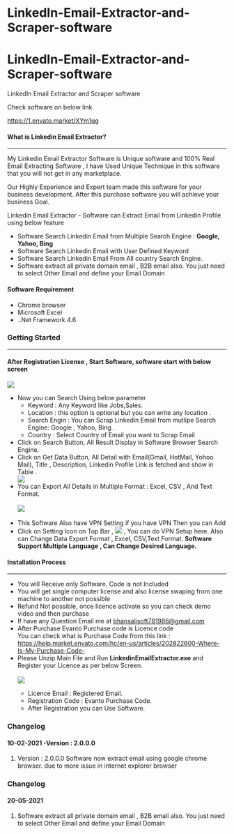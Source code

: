 # LinkedIn-Email-Extractor-and-Scraper-software
# LinkedIn-Email-Extractor-and-Scraper-software
LinkedIn Email Extractor and Scraper software

Check software on below link

https://1.envato.market/XYm1qg

 <h4>What is Linkedin Email Extractor?</h4>
            <hr class="notop"> 
<p>
			     My Linkedin Email Extractor  Software is Unique software and 100% Real Email Extracting Software , I have Used Unique Technique in this software that you will not get in any marketplace.
			</p>
			<p>
			     Our Highly Experience and Expert team made this software for your business development. After this purchase software you will achieve your business Goal.
			</p>
            <p>
                Linkedin Email Extractor - Software can Extract Email from Linkedin Profile using below feature 
                <ul>
                    <li>
                        Software Search Linkedin Email from Multiple Search Engine : <b>Google, Yahoo, Bing</b>
                    </li>	 <li>
                        Software Search Linkedin Email with User Defined Keyword
                    </li>	<li>
                        Software Search Linkedin Email From All country Search Engine.
                    </li>
<li>
                        Software extract all private domain email , B2B email also. You just need to select Other Email and define your Email Domain
                    </li>
                </ul>
            </p>
     <h4> Software Requirement </h4>
        <p>
<ul>
                    <li>
Chrome browser
                    </li>    
 <li>
                       Microsoft Excel
                    </li>    <li>
                        ..Net Framework 4.6
                    </li>
                </ul>
    </p>
			  <div class="page-header">
                <h3>Getting Started</h3>
                <hr class="notop">
            </div>
            <h4>After Registration License , Start Software, software start with below screen</h4>
			<img src="http://bhansalisoft.com/EvantoSnap/Linkedin/02.png"></img>
			 <ul>
                  <li>Now you can Search Using  below parameter
				       <ul>
                  <li>Keyword :   Any Keyword like Jobs,Sales.</li>
				  <li>Location :  this option is optional but you can write any location .</li>
				   <li>Search Engin : You can Scrap Linkedin Email from mutlipe Search Engine: Google , Yahoo, Bing .</li>
				   <li>Country : Select Country of Email you want to Scrap Email</li>
                </ul>
				  </li>
				  <li>Click on Search Button, All Result Display in Software Browser Search Engine.  </li>
		        <li>Click on Get Data Button, All Detail with Email(Gmail, HotMail, Yohoo Mail), Title , Description, Linkedin Profile Link is fetched and show in Table .  </li>
				   	<img src="http://bhansalisoft.com/EvantoSnap/Linkedin/04.png"></img>
				    <li>You can Export All Details in Multiple Format : Excel, CSV , And Text Format.</li>
					<br/>
					 	<img src="http://bhansalisoft.com/EvantoSnap/Linkedin/05.png"></img>
				   	<br/>
						<br/>
				   <li>This Software Also have VPN Setting if you have VPN Then you can Add  
				   <br/>
				   <li> Click on Setting Icon on Top Bar , <img src="http://bhansalisoft.com/EvantoSnap/settingicon.png"></img> ,
				   You can do  VPN Setup here.  Also can Change Data Export Format , Excel, CSV,Text Format.
				   <b>Software Support Multiple Language , Can Change Desired Language.</b>
				   	<br/>
				   </li>
              </ul>
			   <div class="page-header">
                <h4>Installation Process </h4>
                <hr class="notop">
            </div>
            <ul>
			    <li>You will Receive only Software. Code is not Included</li>
  <li>You will get single computer license and also license swaping from one machine to another not possible</li>
                  <li>Refund Not possible, once licence activate so you can check demo video and then purchase</li>
	<li>	If have any Question Email me at  <a href="mailto:bhansalisoft781986@gmail.com">bhansalisoft781986@gmail.com</a>
      </li>
                <li>After Purchase Evanto Purchase code is Licence code 
                  <br/>
                   You can check what is Purchase Code from this link :<a href="https://help.market.envato.com/hc/en-us/articles/202822600-Where-Is-My-Purchase-Code-"> https://help.market.envato.com/hc/en-us/articles/202822600-Where-Is-My-Purchase-Code-</a>
				</li>
	           <li>Please Unzip Main File and Run <b>LinkedinEmailExtractor.exe</b> and Register your Licence as per below Screen.</li>
			       <br/>
     			<img src="http://bhansalisoft.com/EvantoSnap/Linkedin/01.png"></img>
			   <ul>
                  <li>Licence Email :   Registered Email.</li>
				  <li>Registration Code :  Evanto Purchase Code.</li>
				   <li>After Registration you can Use Software.</li>
                </ul>
            </ul>
<h3 id="item-description__changelog">Changelog</h3>
<h4 id="item-description__2-2-0-03-06-2020">10-02-2021 -Version : 2.0.0.0</h4>
<ol>
    <li>
                    Version : 2.0.0.0    Software now extract email using google chrome browser. due to more issue in internet explorer browser
</li>
</ol>
<h3 id="item-description__changelog">Changelog</h3>
<h4 id="item-description__2-2-0-03-06-2020">20-05-2021</h4>
<ol>
    <li>
                        Software extract all private domain email , B2B email also. You just need to select Other Email and define your Email Domain
</li>
</ol>

